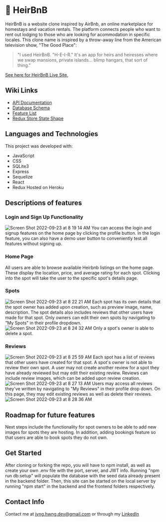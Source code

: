 # :crown: HeirBnB 

HeirBnB is a website clone inspired by AirBnb, an online marketplace for homestays and vacation rentals. The platform connects people who want to rent out lodging to those who are looking for acommodation in specific locales. This clone name is inspired by a throw-away line from the American television show, "The Good Place": 
> "I used HeirBnB. "H-E-I-R." It's an app for heirs and heiresses where we swap mansions, private islands... blimp hangars, that sort of thing."

[See here for HeirBnB Live Site.](https://heir-bnb-airbnbclone.herokuapp.com/)


## Wiki Links
- [API Documentation](https://github.com/jaeyoungh1/API_Project/wiki/API-Documentation)
- [Database Schema](https://github.com/jaeyoungh1/API_Project/wiki/Database-Schema)
- [Feature List](https://github.com/jaeyoungh1/API_Project/wiki/Feature-List)
- [Redux Store State Shape](https://github.com/jaeyoungh1/API_Project/wiki/Redux-Store-Shape)

## Languages and Technologies
This project was developed with:
- JavaScript
- CSS
- SQLite3
- Express
- Sequelize
- React
- Redux
Hosted on Heroku

## Descriptions of features
### Login and Sign Up Functionality
![Screen Shot 2022-09-23 at 8 19 14 AM](https://user-images.githubusercontent.com/103082046/191995421-5c7e4649-63ea-44b1-965e-367bede5543f.png)
You can access the login and signup features on the home page by clicking the profile button. In the login feature, you can also have a demo user button to conveniently test all features without signing up.

### Home Page
All users are able to browse available Heirbnb listings on the home page. These display the location, price, and average rating for each spot. Clicking into the spot will take the user to the specific spot's details page.

### Spots
![Screen Shot 2022-09-23 at 8 22 21 AM](https://user-images.githubusercontent.com/103082046/191996051-0387191c-609b-4e40-aa5f-8e2e333bdc46.png) 
Each spot has its own details that the spot owner has added upon creation, such as preview image, name, description. The spot details also includes reviews that other users have made for that spot. 
Only owners can edit their own spots by navigating to "My Spots" in their profile dropdown.
![Screen Shot 2022-09-23 at 8 24 32 AM](https://user-images.githubusercontent.com/103082046/191996494-a1ffd4db-d3f6-41ea-b777-693ae4df6787.png)
Only a spot's owner is able to delete a spot.

### Reviews
![Screen Shot 2022-09-23 at 8 25 59 AM](https://user-images.githubusercontent.com/103082046/191996786-178961a7-9df5-4c6a-afb1-14fba50a7a29.png)
Each spot has a list of reviews that other users have created for that spot. A spot's owner is not able to review their own spot. A user may not create another review for a spot they have already reviewed but may edit their existing review. Reviews can include review images, which can be added upon review creation. 
![Screen Shot 2022-09-23 at 8 27 13 AM](https://user-images.githubusercontent.com/103082046/191997086-8713cbf8-1a9b-4267-9f2c-b145264a7aa6.png)
Users may access all reviews they've written
 by navigating to "My Reviews" in their profile drop down. On this page, they may edit existing reviews as well as delete their reviews.
 ![Screen Shot 2022-09-23 at 8 28 36 AM](https://user-images.githubusercontent.com/103082046/191997331-0611e9fe-abe8-496a-ba03-048070bf04b5.png)

## Roadmap for future features
Next steps include the functionality for spot owners to be able to add new images for spots they are hosting. 
In addition, adding bookings feature so that users are able to book spots they do not own.

## Get Started
After cloning or forking the repo, you will have to npm install, as well as create your own .env file with the port, server, and JWT info. Running "npm run db:setup" will populate the database with the seed data already present in the backend folder. Then, this site can be started on the local server by running "npm start" in the backend and the frontend folders respectively. 

## Contact Info
Contact me at jyng.hwng.dev@gmail.com or through my [LinkedIn](https://www.linkedin.com/in/jae-hwang-71654490/)
